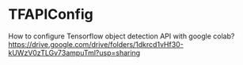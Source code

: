 # TFAPIConfig
How to configure Tensorflow object detection API with google colab?
https://drive.google.com/drive/folders/1dkrcd1vHf30-kUWzV0zTLGv73ampuTml?usp=sharing
